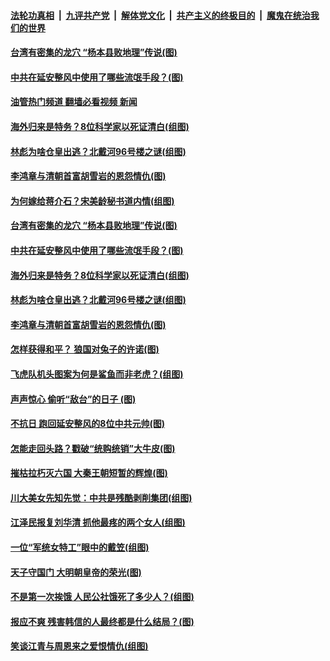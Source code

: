 ####  [法轮功真相](../../../../basic/blob/master/README.md?t=11121631) &nbsp;|&nbsp; [九评共产党](../../../../9ping.md/blob/master/README.md?t=11121631) &nbsp;|&nbsp; [解体党文化](../../../../jtdwh.md/blob/master/README.md?t=11121631)  &nbsp;|&nbsp; [共产主义的终极目的](../../../../gczydzjmd.md/blob/master/README.md?t=11121631) &nbsp;|&nbsp; [魔鬼在统治我们的世界](../../../../mgztzwmdsj.md/blob/master/README.md?t=11121631) 

#### [台湾有密集的龙穴 “杨本县败地理”传说(图)](../pages/p6/1021284.md?t=11121631) 

#### [中共在延安整风中使用了哪些流氓手段？(图)](../pages/p6/1021165.md?t=11121631) 

#### [油管热门频道 翻墙必看视频 新闻](http://129.146.143.75:81/youtube.html?11121631)

#### [海外归来是特务？8位科学家以死证清白(组图)](../pages/p6/1020575.md?t=11121631) 

#### [林彪为啥仓皇出逃？北戴河96号楼之谜(组图)](../pages/p6/1021351.md?t=11121631) 


#### [李鸿章与清朝首富胡雪岩的恩怨情仇(图)](../pages/p6/1021095.md?t=11121631) 

#### [为何嫁给蒋介石？宋美龄秘书道内情(组图)](../pages/p6/1021230.md?t=11121631) 

#### [台湾有密集的龙穴 “杨本县败地理”传说(图)](../pages/p6/1021284.md?t=11121631) 

#### [中共在延安整风中使用了哪些流氓手段？(图)](../pages/p6/1021165.md?t=11121631) 

#### [海外归来是特务？8位科学家以死证清白(组图)](../pages/p6/1020575.md?t=11121631) 

#### [林彪为啥仓皇出逃？北戴河96号楼之谜(组图)](../pages/p6/1021351.md?t=11121631) 


#### [李鸿章与清朝首富胡雪岩的恩怨情仇(图)](../pages/p6/1021095.md?t=11121631) 

#### [怎样获得和平？ 狼国对兔子的许诺(图)](../pages/p6/1021377.md?t=11121631) 

#### [飞虎队机头图案为何是鲨鱼而非老虎？(组图)](../pages/p6/1021312.md?t=11121631) 

#### [声声惊心 偷听“敌台”的日子 (图)](../pages/p6/1021232.md?t=11121631) 

#### [不抗日 跑回延安整风的8位中共元帅(图)](../pages/p6/1021228.md?t=11121631) 

#### [怎能走回头路？戳破“统购统销”大牛皮(图)](../pages/p6/1021324.md?t=11121631) 

#### [摧枯拉朽灭六国 大秦王朝短暂的辉煌(图)](../pages/p6/1021068.md?t=11121631) 

#### [川大美女先知先觉：中共是残酷剥削集团(组图)](../pages/p6/1021302.md?t=11121631) 

#### [江泽民报复刘华清 抓他最疼的两个女人(组图)](../pages/p6/1021258.md?t=11121631) 

#### [一位“军统女特工”眼中的戴笠(组图)](../pages/p6/1021223.md?t=11121631) 

#### [天子守国门 大明朝皇帝的荣光(图)](../pages/p6/1020945.md?t=11121631) 

#### [不是第一次挨饿 人民公社饿死了多少人？(组图)](../pages/p6/1021200.md?t=11121631) 

#### [报应不爽 残害韩信的人最终都是什么结局？(图)](../pages/p6/1021072.md?t=11121631) 

#### [笑谈江青与周恩来之爱恨情仇(组图)](../pages/p6/1020775.md?t=11121631) 

<img src='http://gfw-breaker.win/goodnews/indexes/p6.md' width='0px' height='0px'/>
